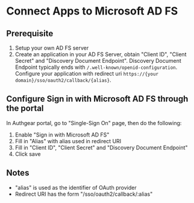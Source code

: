 # Connect Apps to Microsoft AD FS

## Prerequisite

1. Setup your own AD FS server
2. Create an application in your AD FS Server, obtain "Client ID", "Client Secret" and "Discovery Document Endpoint". Discovery Document Endpoint typically ends with `/.well-known/openid-configuration`. Configure your application with redirect uri `https://{your domain}/sso/oauth2/callback/{alias}`.

## Configure Sign in with Microsoft AD FS through the portal

In Authgear portal, go to "Single-Sign On" page, then do the following:

1. Enable "Sign in with Microsoft AD FS"
2. Fill in "Alias" with alias used in redirect URI
3. Fill in "Client ID", "Client Secret" and "Discovery Document Endpoint"
4. Click save

## Notes

* "alias" is used as the identifier of OAuth provider
* Redirect URI has the form "/sso/oauth2/callback/:alias"


